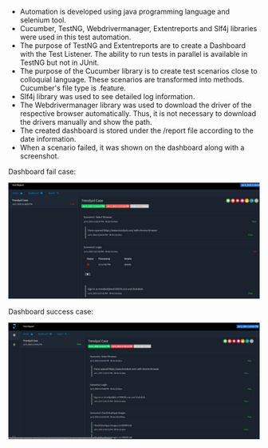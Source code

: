 - Automation is developed using java programming language and selenium tool.
- Cucumber, TestNG, Webdrivermanager, Extentreports and Slf4j libraries were used in this test automation.
- The purpose of TestNG and Extentreports are to create a Dashboard with the Test Listener. The ability to run tests in parallel is available in TestNG but not in JUnit.
- The purpose of the Cucumber library is to create test scenarios close to colloquial language. These scenarios are transformed into methods. Cucumber's file type is .feature.
- Slf4j library was used to see detailed log information.
- The Webdrivermanager library was used to download the driver of the respective browser automatically. Thus, it is not necessary to download the drivers manually and show the path.
- The created dashboard is stored under the /report file according to the date information.
- When a scenario failed, it was shown on the dashboard along with a screenshot.


Dashboard fail case:

![FailScreenShot](https://raw.githubusercontent.com/AhmetRufai/TrendyolAutomationCase/master/ScreenShots/DashboardFail.JPG)

Dashboard success case:

![FailScreenShot](https://raw.githubusercontent.com/AhmetRufai/TrendyolAutomationCase/master/ScreenShots/DashboardSuccess.PNG)
